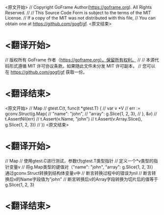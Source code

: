 
<原文开始>
// Copyright GoFrame Author(https://goframe.org). All Rights Reserved.
//
// This Source Code Form is subject to the terms of the MIT License.
// If a copy of the MIT was not distributed with this file,
// You can obtain one at https://github.com/gogf/gf.
<原文结束>

# <翻译开始>
// 版权所有 GoFrame 作者（https://goframe.org）。保留所有权利。
//
// 本源代码形式遵循 MIT 许可协议条款。如果随此文件未分发 MIT 许可副本，
// 您可以在 https://github.com/gogf/gf 获取一份。
# <翻译结束>


<原文开始>
	// Map
	// gtest.C(t, func(t *gtest.T) {
	//	var v *V
	//	err := gconv.Struct(g.Map{
	//		"name":  "john",
	//		"array": g.Slice{1, 2, 3},
	//	}, &v)
	//	t.AssertNil(err)
	//	t.Assert(v.Name, "john")
	//	t.Assert(v.Array.Slice(), g.Slice{1, 2, 3})
	// })
<原文结束>

# <翻译开始>
// Map
// 使用gtest.C进行测试，参数t为gtest.T类型指针
// 定义一个*v类型的指针变量v
// 将g.Map类型的键值对（"name": "john", "array": g.Slice{1, 2, 3}）通过gconv.Struct转换到结构体变量v中
// 断言转换过程中的错误为nil
// 断言转换后v的Name字段值为"john"
// 断言转换后v的Array字段转换为切片后的值等于g.Slice{1, 2, 3}
# <翻译结束>


